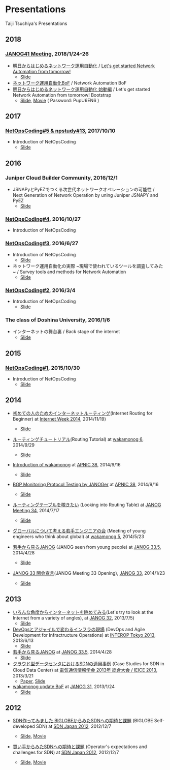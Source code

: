 # Presentations
Taiji Tsuchiya's Presentations

## 2018
### [JANOG41 Meeting](https://www.janog.gr.jp/meeting/janog41/), 2018/1/24-26
- [明日からはじめるネットワーク運用自動化](https://www.janog.gr.jp/meeting/janog41/program/auto) / [Let's get started Network Automation from tomorrow!](https://www.janog.gr.jp/meeting/janog41/en/program/auto)
  - [Slide](https://speakerdeck.com/taijijiji/lets-get-started-network-automation-from-tomorrow)
- [ネットワーク運用自動化BoF](https://www.janog.gr.jp/meeting/janog41/bof/netopscoding) / Network Automation BoF
- [明日からはじめるネットワーク運用自動化 始動編](https://www.janog.gr.jp/meeting/janog41/program/autoprep) / Let's get started Network Automation from tomorrow! Bootstrap
  - [Slide](https://www.janog.gr.jp/meeting/janog41/application/files/1715/1572/1618/janog41-autoprep-taiji-03.pdf), [Movie](https://cisco.webex.com/ciscosales-jp/lsr.php?RCID=98385bb3c72e44b1b5226aee6155e676) ( Password: PupU6EN6 )

## 2017
### [NetOpsCoding#5 & npstudy#13](https://network-programmability.connpass.com/event/67156/), 2017/10/10
- Introduction of NetOpsCoding
  - [Slide](https://www.slideshare.net/taijitsuchiya5/netopscoding5-introduction?ref=https://network-programmability.connpass.com/event/67156/presentation/)

## 2016
### Juniper Cloud Builder Community, 2016/12/1
- JSNAPyとPyEZでつくる次世代ネットワークオペレーションの可能性 / Next Generation of Network Operation by uning Juniper JSNAPY and PyEZ
  - [Slide](http://www.slideshare.net/taijitsuchiya5/jsnapypyez)
### [NetOpsCoding#4](https://atnd.org/events/82204), 2016/10/27
- Introduction of NetOpsCoding

### [NetOpsCoding#3](https://atnd.org/events/78025), 2016/6/27
- Introduction of NetOpsCoding
  - [Slide](https://www.slideshare.net/taijitsuchiya5/introduction-to-netopscoding3)
- ネットワーク運用自動化の実際 ~現場で使われているツールを調査してみた~ / Survey tools and methods for Network Automation
  - [Slide](https://www.slideshare.net/taijitsuchiya5/ss-63478739)

### [NetOpsCoding#2](https://atnd.org/events/74772), 2016/3/4
- Introduction of NetOpsCoding
  - [Slide](https://www.slideshare.net/taijitsuchiya5/introduction-to-netopscoding2)

### The class of Doshina University, 2016/1/6
- インターネットの舞台裏 / Back stage of the internet
  - [Slide](https://www.slideshare.net/taijitsuchiya5/ss-56728468)


## 2015
### [NetOpsCoding#1](https://atnd.org/events/74772), 2015/10/30
- Introduction of NetOpsCoding
  - [Slide](https://www.slideshare.net/taijitsuchiya5/introduction-to-netopscoding)



## 2014
- [初めての人のためのインターネットルーティング](https://www.nic.ad.jp/iw2014/program/t04/)(Internet Routing for Beginner) at [Internet Week 2014](https://www.nic.ad.jp/iw2014/), 2014/11/19)
  - [Slide](https://www.nic.ad.jp/ja/materials/iw/2014/proceedings/t4/t4-tsuchiya.pdf)
- [ルーティングチュートリアル](https://atnd.org/events/55466)(Routing Tutorial) at [wakamonog 6](https://atnd.org/events/55466), 2014/9/29
  - [Slide](https://www.slideshare.net/taijitsuchiya5/wakamonog6-tsuchiya-public)
- [Introduction of wakamonog](https://conference.apnic.net/38/program#youthprogrambof) at [APNIC 38](https://conference.apnic.net/38/38/home.html), 2014/9/16
  - [Slide](https://conference.apnic.net/data/38/wakamonog_apnic38.pdf)
- [BGP Monitoring Protocol Testing by JANOGer](https://conference.apnic.net/38/38/program.html#apops2) at [APNIC 38](https://conference.apnic.net/38/38/home.html), 2014/9/16
  - [Slide](https://www.slideshare.net/apnic/bmpbgp-monitoring-protocol-testing-by-janogers-2-1410809850?ref=https://conference.apnic.net/38/38/program.html)

- [ルーティングテーブルを覗きたい](https://www.janog.gr.jp/meeting/janog34/program/rtabl.html) (Looking into Routing Table) at [JANOG Meeting 34](https://www.janog.gr.jp/meeting/janog34/index.html), 2014/7/17
  - [Slide](https://www.janog.gr.jp/meeting/janog34/doc/janog34-rtabl-taiji-1.pdf)
- [グローバルについて考える若手エンジニアの会](https://atnd.org/events/50358) (Meeting of young engineers who think about global) at [wakamonog 5](https://atnd.org/events/50358), 2014/5/23
- [若手から見るJANOG](https://www.janog.gr.jp/meeting/janog33.5/program/wakamono.html) (JANOG seen from young people) at [JANOG 33.5](https://www.janog.gr.jp/meeting/janog33.5/index.html), 2014/4/28
  - [Slide](https://www.janog.gr.jp/meeting/janog33.5/doc/janog33.5_wakamono.pdf)
- [JANOG 33 開会宣言](https://www.janog.gr.jp/meeting/janog33/program/opening1.html)(JANOG Meeting 33 Opening), [JANOG 33](https://www.janog.gr.jp/meeting/janog33/), 2014/1/23
  - [Slide](https://www.janog.gr.jp/meeting/janog33/doc/janog33-opening-tsuchiya-1.pdf)

## 2013
- [いろんな角度からインターネットを眺めてみる](https://www.janog.gr.jp/meeting/janog32/program/internet.html)(Let's try to look at the Internet from a variety of angles), at [JANOG 32](https://www.janog.gr.jp/meeting/janog32/index.html), 2013/7/5)
  - [Slide](https://www.janog.gr.jp/meeting/janog32/doc/janog32-internet-tsuchiya-01.pdf)
- [DevOpsとアジャイルで変わるインフラの現場](https://reg.f2ff.jp/public/session/view/2051) (DevOps and Agile Development for Infractructure Operations) at [INTEROP Tokyo 2013](https://www.interop.jp/2013/), 2013/6/13
  - [Slide](https://www.slideshare.net/taijitsuchiya5/changing-infrastructure-operation-by-devops-and-agile-development)
- [若手から見るJANOG](https://www.janog.gr.jp/meeting/janog33.5/program/wakamono.html) at [JANOG 33.5](https://www.janog.gr.jp/meeting/janog33.5/index.html), 2014/4/28
  - [Slide](https://www.janog.gr.jp/meeting/janog33.5/doc/janog33.5_wakamono.pdf)
- [クラウド型データセンタにおけるSDNの適用事例](http://www.gakkai-web.net/gakkai/ieice/2013gpro/Settings/ab/bt_04_001.html) (Case Studies for SDN in Cloud Data Center) at [電気通信情報学会 2013年 総合大会 / IEICE 2013](http://www.ieice.org/jpn/event/program/2013G/index.html), 2013/3/21
  - [Paper](http://www.slideshare.net/taijitsuchiya5/sdncase-studies-of-sdn-in-cloud-datacenter), [Slide](http://www.slideshare.net/taijitsuchiya5/sdn-63679771)
- [wakamonog update BoF](https://www.janog.gr.jp/meeting/janog31/program/wakamonog.html) at [JANOG 31](https://www.janog.gr.jp/meeting/janog31/index.html), 2013/1/24
  - [Slide](https://www.janog.gr.jp/meeting/janog31/program/wakamonog.html)

## 2012
- [SDN作ってみました BIGLOBEからみたSDNへの期待と課題](http://www.sdnjapan.org/archive/2012/1206.html) (BIGLOBE Self-developed SDN) at [SDN Japan 2012](http://www.sdnjapan.org/archive/2012/index.html), 2012/12/7
  - [Slide](http://www.sdnjapan.org/archive/2012/material-SDN_Japan_2012/6th-panel2/tsuchiya2.pdf ), [Movie](https://www.youtube.com/watch?v=oAmUakVfmr4)

- [買い手からみたSDNへの期待と課題](http://www.sdnjapan.org/archive/2012/1206.html) (Operator's expectations and challenges for SDN)
at [SDN Japan 2012](http://www.sdnjapan.org/archive/2012/index.html), 2012/12/7
  - [Slide](http://www.sdnjapan.org/archive/2012/material-SDN_Japan_2012/6th-panel2/tsuchiya1.pdf), [Movie](https://www.youtube.com/watch?v=oAmUakVfmr4)
